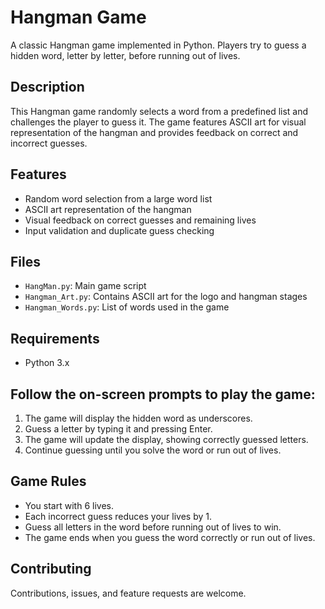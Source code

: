 # Hangman Game

A classic Hangman game implemented in Python. Players try to guess a hidden word, letter by letter, before running out of lives.

## Description

This Hangman game randomly selects a word from a predefined list and challenges the player to guess it. The game features ASCII art for visual representation of the hangman and provides feedback on correct and incorrect guesses.

## Features

- Random word selection from a large word list
- ASCII art representation of the hangman
- Visual feedback on correct guesses and remaining lives
- Input validation and duplicate guess checking

## Files

- `HangMan.py`: Main game script
- `Hangman_Art.py`: Contains ASCII art for the logo and hangman stages
- `Hangman_Words.py`: List of words used in the game

## Requirements

- Python 3.x

##  Follow the on-screen prompts to play the game:
1. The game will display the hidden word as underscores.
2. Guess a letter by typing it and pressing Enter.
3. The game will update the display, showing correctly guessed letters.
4. Continue guessing until you solve the word or run out of lives.

## Game Rules

- You start with 6 lives.
- Each incorrect guess reduces your lives by 1.
- Guess all letters in the word before running out of lives to win.
- The game ends when you guess the word correctly or run out of lives.

## Contributing

Contributions, issues, and feature requests are welcome.
